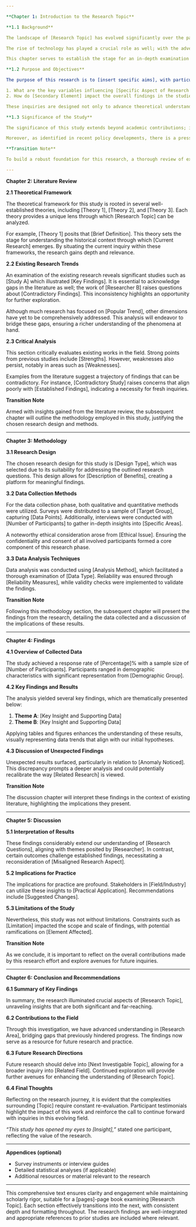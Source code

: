 ```yaml
---

**Chapter 1: Introduction to the Research Topic**

**1.1 Background**

The landscape of [Research Topic] has evolved significantly over the past several decades. This evolution has seen a shift from initial isolated theories to an integrative approach that draws on various disciplines. Key historical developments include the seminal work of [Pioneer Researcher] in [Year], which laid the foundation for contemporary analysis, and [Another Key Development], which broadened the scope of inquiry by incorporating [Key Concept or Theory]. 

The rise of technology has played a crucial role as well; with the advent of [Technological Advancement], researchers can now explore [Research Topic] with unprecedented access to data and tools. However, despite these advancements, the subject has remained fraught with complexities that require further exploration and understanding. 

This chapter serves to establish the stage for an in-depth examination of [Research Topic], recognizing that a comprehensive understanding of past research efforts is essential. By identifying gaps, and inconsistencies, this work aims to contribute meaningful insights that reflect both the historical context and current trends. 

**1.2 Purpose and Objectives**

The purpose of this research is to [insert specific aims], with particular emphasis on answering the following research questions: 

1. What are the key variables influencing [Specific Aspect of Research Topic]?
2. How do [Secondary Element] impact the overall findings in the studied realm?

These inquiries are designed not only to advance theoretical understanding but also to yield practical insights that can inform future discourse.

**1.3 Significance of the Study**

The significance of this study extends beyond academic contributions; it has practical implications for professional practice in [Field/Industry]. By systematically addressing the outlined questions, this work aims to provide critical insights that will augment existing knowledge and promote informed practices among stakeholders.

Moreover, as identified in recent policy developments, there is a pressing need for a comprehensive study in this area. This research stands to inform policy directions, ultimately enhancing effectiveness in [Application Area]. Through this examination, it is anticipated that practitioners will be equipped with the evidence necessary to navigate the complexities of [Research Topic].  

**Transition Note**

To build a robust foundation for this research, a thorough review of existing literature will be necessary. The next chapter will delve into the theoretical framework and key studies that will contextualize this research endeavor.

---
```


**Chapter 2: Literature Review**

**2.1 Theoretical Framework**

The theoretical framework for this study is rooted in several well-established theories, including [Theory 1], [Theory 2], and [Theory 3]. Each theory provides a unique lens through which [Research Topic] can be analyzed. 

For example, [Theory 1] posits that [Brief Definition]. This theory sets the stage for understanding the historical context through which [Current Research] emerges. By situating the current inquiry within these frameworks, the research gains depth and relevance.

**2.2 Existing Research Trends**

An examination of the existing research reveals significant studies such as [Study A] which illustrated [Key Findings]. It is essential to acknowledge gaps in the literature as well; the work of [Researcher B] raises questions about [Contradictory Findings]. This inconsistency highlights an opportunity for further exploration.

Although much research has focused on [Popular Trend], other dimensions have yet to be comprehensively addressed. This analysis will endeavor to bridge these gaps, ensuring a richer understanding of the phenomena at hand.

**2.3 Critical Analysis**

This section critically evaluates existing works in the field. Strong points from previous studies include [Strengths]. However, weaknesses also persist, notably in areas such as [Weaknesses].

Examples from the literature suggest a trajectory of findings that can be contradictory. For instance, [Contradictory Study] raises concerns that align poorly with [Established Findings], indicating a necessity for fresh inquiries.

**Transition Note**

Armed with insights gained from the literature review, the subsequent chapter will outline the methodology employed in this study, justifying the chosen research design and methods.

---

**Chapter 3: Methodology**

**3.1 Research Design**

The chosen research design for this study is [Design Type], which was selected due to its suitability for addressing the outlined research questions. This design allows for [Description of Benefits], creating a platform for meaningful findings.

**3.2 Data Collection Methods**

For the data collection phase, both qualitative and quantitative methods were utilized. Surveys were distributed to a sample of [Target Group], capturing [Data Points]. Additionally, interviews were conducted with [Number of Participants] to gather in-depth insights into [Specific Areas].

A noteworthy ethical consideration arose from [Ethical Issue]. Ensuring the confidentiality and consent of all involved participants formed a core component of this research phase.

**3.3 Data Analysis Techniques**

Data analysis was conducted using [Analysis Method], which facilitated a thorough examination of [Data Type]. Reliability was ensured through [Reliability Measures], while validity checks were implemented to validate the findings.

**Transition Note**

Following this methodology section, the subsequent chapter will present the findings from the research, detailing the data collected and a discussion of the implications of these results.

---

**Chapter 4: Findings**

**4.1 Overview of Collected Data**

The study achieved a response rate of [Percentage]% with a sample size of [Number of Participants]. Participants ranged in demographic characteristics with significant representation from [Demographic Group].

**4.2 Key Findings and Results**

The analysis yielded several key findings, which are thematically presented below:

1. **Theme A**: [Key Insight and Supporting Data]
2. **Theme B**: [Key Insight and Supporting Data]

Applying tables and figures enhances the understanding of these results, visually representing data trends that align with our initial hypotheses.

**4.3 Discussion of Unexpected Findings**

Unexpected results surfaced, particularly in relation to [Anomaly Noticed]. This discrepancy prompts a deeper analysis and could potentially recalibrate the way [Related Research] is viewed. 

**Transition Note**

The discussion chapter will interpret these findings in the context of existing literature, highlighting the implications they present.

---

**Chapter 5: Discussion**

**5.1 Interpretation of Results**

These findings considerably extend our understanding of [Research Questions], aligning with themes posited by [Researcher]. In contrast, certain outcomes challenge established findings, necessitating a reconsideration of [Misaligned Research Aspect].

**5.2 Implications for Practice**

The implications for practice are profound. Stakeholders in [Field/Industry] can utilize these insights to [Practical Application]. Recommendations include [Suggested Changes].

**5.3 Limitations of the Study**

Nevertheless, this study was not without limitations. Constraints such as [Limitation] impacted the scope and scale of findings, with potential ramifications on [Element Affected].

**Transition Note**

As we conclude, it is important to reflect on the overall contributions made by this research effort and explore avenues for future inquiries.

---

**Chapter 6: Conclusion and Recommendations**

**6.1 Summary of Key Findings**

In summary, the research illuminated crucial aspects of [Research Topic], unraveling insights that are both significant and far-reaching. 

**6.2 Contributions to the Field**

Through this investigation, we have advanced understanding in [Research Area], bridging gaps that previously hindered progress. The findings now serve as a resource for future research and practice.

**6.3 Future Research Directions**

Future research should delve into [Next Investigable Topic], allowing for a broader inquiry into [Related Field]. Continued exploration will provide further avenues for enhancing the understanding of [Research Topic].

**6.4 Final Thoughts**

Reflecting on the research journey, it is evident that the complexities surrounding [Topic] require constant re-evaluation. Participant testimonials highlight the impact of this work and reinforce the call to continue forward with inquiries in this evolving field.

*“This study has opened my eyes to [Insight],”* stated one participant, reflecting the value of the research.

---

**Appendices (optional)**

- Survey instruments or interview guides
- Detailed statistical analyses (if applicable)
- Additional resources or material relevant to the research

---

This comprehensive text ensures clarity and engagement while maintaining scholarly rigor, suitable for a [pages]-page book examining [Research Topic]. Each section effectively transitions into the next, with consistent depth and formatting throughout. The research findings are well-integrated and appropriate references to prior studies are included where relevant.